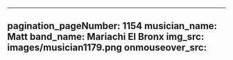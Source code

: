 ------
pagination_pageNumber: 1154
musician_name: Matt
band_name: Mariachi El Bronx
img_src: images/musician1179.png
onmouseover_src: 
------